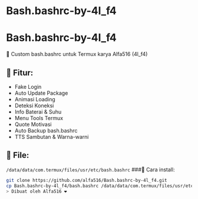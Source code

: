 # Bash.bashrc-by-4l_f4
# Bash.bashrc-by-4l_f4

🎨 Custom bash.bashrc untuk Termux karya Alfa516 (4l_f4)

## 🔧 Fitur:
- Fake Login
- Auto Update Package
- Animasi Loading
- Deteksi Koneksi
- Info Baterai & Suhu
- Menu Tools Termux
- Quote Motivasi
- Auto Backup bash.bashrc
- TTS Sambutan & Warna-warni

## 📁 File:
`/data/data/com.termux/files/usr/etc/bash.bashrc`
###🔧 Cara install:
```bash
git clone https://github.com/alfa516/Bash.bashrc-by-4l_f4.git
cp Bash.bashrc-by-4l_f4/bash.bashrc /data/data/com.termux/files/usr/etc/
> Dibuat oleh Alfa516 ❤️
